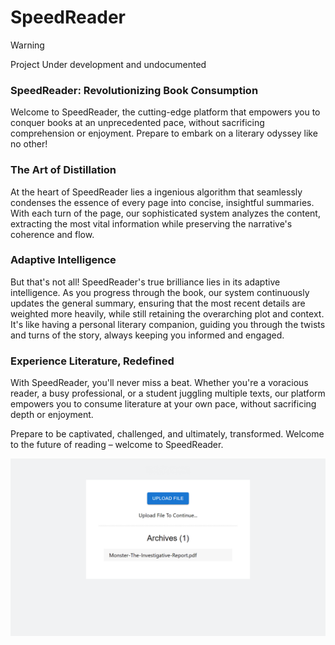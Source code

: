 # SpeedReader

> [!WARNING]
> Project Under development and undocumented


### SpeedReader: Revolutionizing Book Consumption
Welcome to SpeedReader, the cutting-edge platform that empowers you to conquer books at an unprecedented pace, without sacrificing comprehension or enjoyment. Prepare to embark on a literary odyssey like no other!

### The Art of Distillation
At the heart of SpeedReader lies a ingenious algorithm that seamlessly condenses the essence of every page into concise, insightful summaries. With each turn of the page, our sophisticated system analyzes the content, extracting the most vital information while preserving the narrative's coherence and flow.

### Adaptive Intelligence
But that's not all! SpeedReader's true brilliance lies in its adaptive intelligence. As you progress through the book, our system continuously updates the general summary, ensuring that the most recent details are weighted more heavily, while still retaining the overarching plot and context. It's like having a personal literary companion, guiding you through the twists and turns of the story, always keeping you informed and engaged.

### Experience Literature, Redefined
With SpeedReader, you'll never miss a beat. Whether you're a voracious reader, a busy professional, or a student juggling multiple texts, our platform empowers you to consume literature at your own pace, without sacrificing depth or enjoyment.


Prepare to be captivated, challenged, and ultimately, transformed. Welcome to the future of reading – welcome to SpeedReader.



![](./images/speedreader.gif)